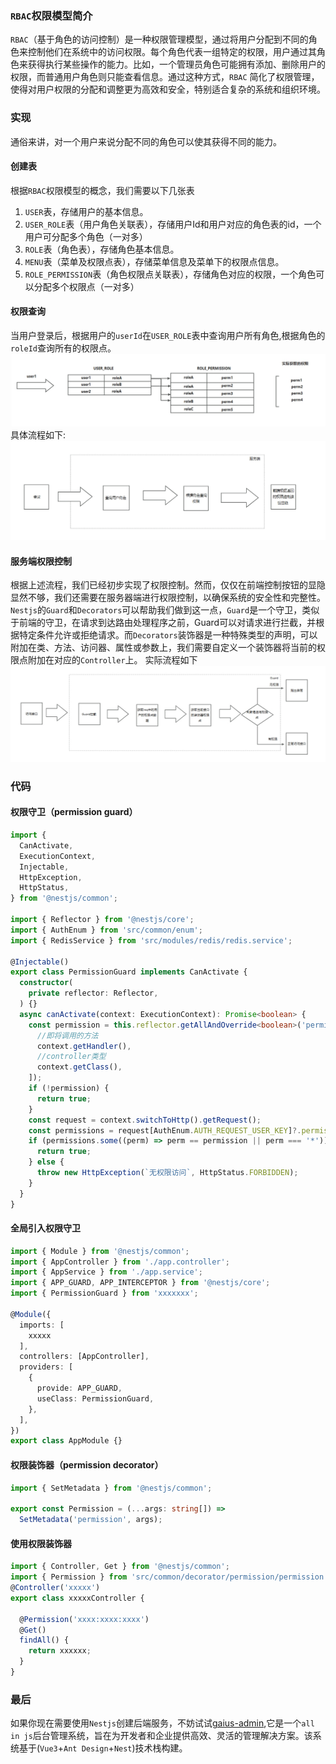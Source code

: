 ### `RBAC`权限模型简介
`RBAC`（基于角色的访问控制）是一种权限管理模型，通过将用户分配到不同的角色来控制他们在系统中的访问权限。每个角色代表一组特定的权限，用户通过其角色来获得执行某些操作的能力。比如，一个管理员角色可能拥有添加、删除用户的权限，而普通用户角色则只能查看信息。通过这种方式，`RBAC` 简化了权限管理，使得对用户权限的分配和调整更为高效和安全，特别适合复杂的系统和组织环境。
### 实现
通俗来讲，对一个用户来说分配不同的角色可以使其获得不同的能力。
#### 创建表
根据`RBAC`权限模型的概念，我们需要以下几张表
1. `USER`表，存储用户的基本信息。
2. `USER_ROLE`表（用户角色关联表），存储用户Id和用户对应的角色表的id，一个用户可分配多个角色（一对多）
3. `ROLE`表（角色表），存储角色基本信息。
4. `MENU`表（菜单及权限点表），存储菜单信息及菜单下的权限点信息。
5. `ROLE_PERMISSION`表（角色权限点关联表），存储角色对应的权限，一个角色可以分配多个权限点（一对多）
#### 权限查询
当用户登录后，根据用户的`userId`在`USER_ROLE`表中查询用户所有角色,根据角色的`roleId`查询所有的权限点。
![role.png](../../assets/images/gaius-admin/role.png)
具体流程如下:
![流程图](../../assets/images/gaius-admin/流程图.png)

#### 服务端权限控制
根据上述流程，我们已经初步实现了权限控制。然而，仅仅在前端控制按钮的显隐显然不够，我们还需要在服务器端进行权限控制，以确保系统的安全性和完整性。
`Nestjs`的`Guard`和`Decorators`可以帮助我们做到这一点，`Guard`是一个守卫，类似于前端的守卫，在请求到达路由处理程序之前，Guard可以对请求进行拦截，并根据特定条件允许或拒绝请求。而`Decorators`装饰器是一种特殊类型的声明，可以附加在类、方法、访问器、属性或参数上，我们需要自定义一个装饰器将当前的权限点附加在对应的`Controller`上。
实际流程如下
![server流程图](../../assets/images/gaius-admin/server流程图.png)
### 代码
#### 权限守卫（permission guard）
```typescript
import {
  CanActivate,
  ExecutionContext,
  Injectable,
  HttpException,
  HttpStatus,
} from '@nestjs/common';

import { Reflector } from '@nestjs/core';
import { AuthEnum } from 'src/common/enum';
import { RedisService } from 'src/modules/redis/redis.service';

@Injectable()
export class PermissionGuard implements CanActivate {
  constructor(
    private reflector: Reflector,
  ) {}
  async canActivate(context: ExecutionContext): Promise<boolean> {
    const permission = this.reflector.getAllAndOverride<boolean>('permission', [
      //即将调用的方法
      context.getHandler(),
      //controller类型
      context.getClass(),
    ]);
    if (!permission) {
      return true;
    }
    const request = context.switchToHttp().getRequest();
    const permissions = request[AuthEnum.AUTH_REQUEST_USER_KEY]?.permissions;
    if (permissions.some((perm) => perm == permission || perm === '*')) {
      return true;
    } else {
      throw new HttpException(`无权限访问`, HttpStatus.FORBIDDEN);
    }
  }
}
```
#### 全局引入权限守卫
```typescript
import { Module } from '@nestjs/common';
import { AppController } from './app.controller';
import { AppService } from './app.service';
import { APP_GUARD, APP_INTERCEPTOR } from '@nestjs/core';
import { PermissionGuard } from 'xxxxxxx';

@Module({
  imports: [
    xxxxx
  ],
  controllers: [AppController],
  providers: [
    {
      provide: APP_GUARD,
      useClass: PermissionGuard,
    },
  ],
})
export class AppModule {}
```
#### 权限装饰器（permission decorator）
```typescript
import { SetMetadata } from '@nestjs/common';

export const Permission = (...args: string[]) =>
  SetMetadata('permission', args);
```
#### 使用权限装饰器
```typescript
import { Controller, Get } from '@nestjs/common';
import { Permission } from 'src/common/decorator/permission/permission.decorator';
@Controller('xxxxx')
export class xxxxxController {
  
  @Permission('xxxx:xxxx:xxxx')
  @Get()
  findAll() {
    return xxxxxx;
  }
}
```
### 最后
如果你现在需要使用`Nestjs`创建后端服务，不妨试试[gaius-admin](./index.md),它是一个`all in js`后台管理系统，旨在为开发者和企业提供高效、灵活的管理解决方案。该系统基于(`Vue3`+`Ant Design`+`Nest`)技术栈构建。
   